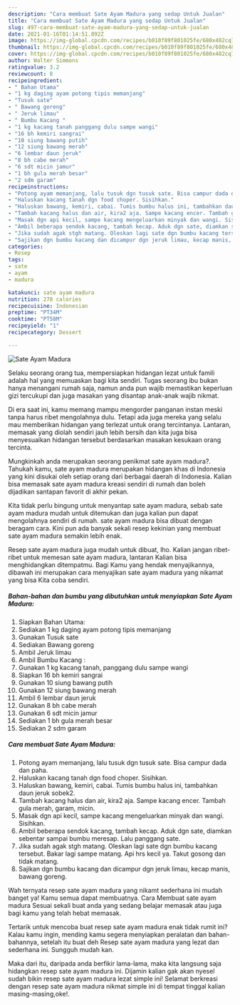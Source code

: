 ```yaml
---
description: "Cara membuat Sate Ayam Madura yang sedap Untuk Jualan"
title: "Cara membuat Sate Ayam Madura yang sedap Untuk Jualan"
slug: 497-cara-membuat-sate-ayam-madura-yang-sedap-untuk-jualan
date: 2021-01-16T01:14:51.892Z
image: https://img-global.cpcdn.com/recipes/b010f89f801025fe/680x482cq70/sate-ayam-madura-foto-resep-utama.jpg
thumbnail: https://img-global.cpcdn.com/recipes/b010f89f801025fe/680x482cq70/sate-ayam-madura-foto-resep-utama.jpg
cover: https://img-global.cpcdn.com/recipes/b010f89f801025fe/680x482cq70/sate-ayam-madura-foto-resep-utama.jpg
author: Walter Simmons
ratingvalue: 3.2
reviewcount: 8
recipeingredient:
- " Bahan Utama"
- "1 kg daging ayam potong tipis memanjang"
- "Tusuk sate"
- " Bawang goreng"
- " Jeruk limau"
- " Bumbu Kacang "
- "1 kg kacang tanah panggang dulu sampe wangi"
- "16 bh kemiri sangrai"
- "10 siung bawang putih"
- "12 siung bawang merah"
- "6 lembar daun jeruk"
- "8 bh cabe merah"
- "6 sdt micin jamur"
- "1 bh gula merah besar"
- "2 sdm garam"
recipeinstructions:
- "Potong ayam memanjang, lalu tusuk dgn tusuk sate. Bisa campur dada dan paha."
- "Haluskan kacang tanah dgn food choper. Sisihkan."
- "Haluskan bawang, kemiri, cabai. Tumis bumbu halus ini, tambahkan daun jeruk sobek2."
- "Tambah kacang halus dan air, kira2 aja. Sampe kacang encer. Tambah gula merah, garam, micin."
- "Masak dgn api kecil, sampe kacang mengeluarkan minyak dan wangi. Sisihkan."
- "Ambil beberapa sendok kacang, tambah kecap. Aduk dgn sate, diamkan sebentar sampai bumbu meresap. Lalu panggang sate."
- "Jika sudah agak stgh matang. Oleskan lagi sate dgn bumbu kacang tersebut. Bakar lagi sampe matang. Api hrs kecil ya. Takut gosong dan tidak matang."
- "Sajikan dgn bumbu kacang dan dicampur dgn jeruk limau, kecap manis, bawang goreng."
categories:
- Resep
tags:
- sate
- ayam
- madura

katakunci: sate ayam madura 
nutrition: 278 calories
recipecuisine: Indonesian
preptime: "PT34M"
cooktime: "PT58M"
recipeyield: "1"
recipecategory: Dessert

---
```



![Sate Ayam Madura](https://img-global.cpcdn.com/recipes/b010f89f801025fe/680x482cq70/sate-ayam-madura-foto-resep-utama.jpg)

Selaku seorang orang tua, mempersiapkan hidangan lezat untuk famili adalah hal yang memuaskan bagi kita sendiri. Tugas seorang ibu bukan hanya menangani rumah saja, namun anda pun wajib memastikan keperluan gizi tercukupi dan juga masakan yang disantap anak-anak wajib nikmat.

Di era  saat ini, kamu memang mampu mengorder panganan instan meski tanpa harus ribet mengolahnya dulu. Tetapi ada juga mereka yang selalu mau memberikan hidangan yang terlezat untuk orang tercintanya. Lantaran, memasak yang diolah sendiri jauh lebih bersih dan kita juga bisa menyesuaikan hidangan tersebut berdasarkan masakan kesukaan orang tercinta. 



Mungkinkah anda merupakan seorang penikmat sate ayam madura?. Tahukah kamu, sate ayam madura merupakan hidangan khas di Indonesia yang kini disukai oleh setiap orang dari berbagai daerah di Indonesia. Kalian bisa memasak sate ayam madura kreasi sendiri di rumah dan boleh dijadikan santapan favorit di akhir pekan.

Kita tidak perlu bingung untuk menyantap sate ayam madura, sebab sate ayam madura mudah untuk ditemukan dan juga kalian pun dapat mengolahnya sendiri di rumah. sate ayam madura bisa dibuat dengan beragam cara. Kini pun ada banyak sekali resep kekinian yang membuat sate ayam madura semakin lebih enak.

Resep sate ayam madura juga mudah untuk dibuat, lho. Kalian jangan ribet-ribet untuk memesan sate ayam madura, lantaran Kalian bisa menghidangkan ditempatmu. Bagi Kamu yang hendak menyajikannya, dibawah ini merupakan cara menyajikan sate ayam madura yang nikamat yang bisa Kita coba sendiri.

<!--inarticleads1-->

##### Bahan-bahan dan bumbu yang dibutuhkan untuk menyiapkan Sate Ayam Madura:

1. Siapkan  Bahan Utama:
1. Sediakan 1 kg daging ayam potong tipis memanjang
1. Gunakan Tusuk sate
1. Sediakan  Bawang goreng
1. Ambil  Jeruk limau
1. Ambil  Bumbu Kacang :
1. Gunakan 1 kg kacang tanah, panggang dulu sampe wangi
1. Siapkan 16 bh kemiri sangrai
1. Gunakan 10 siung bawang putih
1. Gunakan 12 siung bawang merah
1. Ambil 6 lembar daun jeruk
1. Gunakan 8 bh cabe merah
1. Gunakan 6 sdt micin jamur
1. Sediakan 1 bh gula merah besar
1. Sediakan 2 sdm garam




<!--inarticleads2-->

##### Cara membuat Sate Ayam Madura:

1. Potong ayam memanjang, lalu tusuk dgn tusuk sate. Bisa campur dada dan paha.
1. Haluskan kacang tanah dgn food choper. Sisihkan.
1. Haluskan bawang, kemiri, cabai. Tumis bumbu halus ini, tambahkan daun jeruk sobek2.
1. Tambah kacang halus dan air, kira2 aja. Sampe kacang encer. Tambah gula merah, garam, micin.
1. Masak dgn api kecil, sampe kacang mengeluarkan minyak dan wangi. Sisihkan.
1. Ambil beberapa sendok kacang, tambah kecap. Aduk dgn sate, diamkan sebentar sampai bumbu meresap. Lalu panggang sate.
1. Jika sudah agak stgh matang. Oleskan lagi sate dgn bumbu kacang tersebut. Bakar lagi sampe matang. Api hrs kecil ya. Takut gosong dan tidak matang.
1. Sajikan dgn bumbu kacang dan dicampur dgn jeruk limau, kecap manis, bawang goreng.




Wah ternyata resep sate ayam madura yang nikamt sederhana ini mudah banget ya! Kamu semua dapat membuatnya. Cara Membuat sate ayam madura Sesuai sekali buat anda yang sedang belajar memasak atau juga bagi kamu yang telah hebat memasak.

Tertarik untuk mencoba buat resep sate ayam madura enak tidak rumit ini? Kalau kamu ingin, mending kamu segera menyiapkan peralatan dan bahan-bahannya, setelah itu buat deh Resep sate ayam madura yang lezat dan sederhana ini. Sungguh mudah kan. 

Maka dari itu, daripada anda berfikir lama-lama, maka kita langsung saja hidangkan resep sate ayam madura ini. Dijamin kalian gak akan nyesel sudah bikin resep sate ayam madura lezat simple ini! Selamat berkreasi dengan resep sate ayam madura nikmat simple ini di tempat tinggal kalian masing-masing,oke!.

